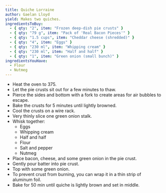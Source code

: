 ```yaml
---
title: Quiche Lorraine
author: Gaelan Lloyd
yield: Makes two quiches.
ingredientsToBuy:
  - { qty: "2", item: "Frozen deep-dish pie crusts" }
  - { qty: "79 g", item: "Pack of 'Real Bacon Pieces'" }
  - { qty: "1.5 cups", item: "Cheddar cheese (shredded)" }
  - { qty: "4", item: "Eggs" }
  - { qty: "230 ml", item: "Whipping cream" }
  - { qty: "230 ml", item: "Half and half" }
  - { qty: "1", item: "Green onion (small bunch)" }
ingredientsYouHave:
  - Flour
  - Nutmeg
---
```

- Heat the oven to 375.
- Let the pie crusts sit out for a few minutes to thaw.
- Pierce the sides and bottom with a fork to create areas for air bubbles to escape.
- Bake the crusts for 5 minutes until lightly browned.
- Cool the crusts on a wire rack.
- Very thinly slice one green onion stalk.
- Whisk together:
  - Eggs
  - Whipping cream
  - Half and half
  - Flour
  - Salt and pepper
  - Nutmeg
- Place bacon, cheese, and some green onion in the pie crust.
- Gently pour batter into pie crust.
- Top with some green onion.
- To prevent crust from burning, you can wrap it in a thin strip of aluminum foil.
- Bake for 50 min until quiche is lightly brown and set in middle.
